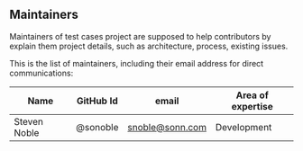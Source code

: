 ## Maintainers

Maintainers of test cases project
are supposed to help contributors by explain them project details,
such as architecture, process, existing issues.

This is the list of maintainers, including their email address for direct communications:

|          Name          |     GitHub Id            |               email            |         Area of expertise       |
|------------------------|--------------------------|--------------------------------|---------------------------------|
| Steven Noble           | @sonoble                 | snoble@sonn.com                | Development                     |
